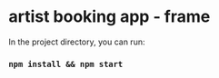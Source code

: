 # artist booking app - frame

In the project directory, you can run:

### `npm install && npm start`